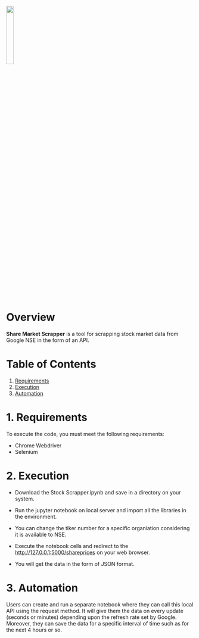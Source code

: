 <a href="https://github.com/insaid2018/automation-projects/tree/main/python-codes/share-market-scrapper"><img width=20% src="https://raw.githubusercontent.com/insaid2018/automation-projects/main/python-codes/share-market-scrapper/images/logo.png"></a>


# Overview
**Share Market Scrapper** is a tool for scrapping stock market data from Google NSE in the form of an API.

# Table of Contents
1. [Requirements](#Section1)<br>
2. [Execution](#Section2)<br>
3. [Automation](#Section3)<br>

<a name=Section1></a>
# 1. Requirements

To execute the code, you must meet the following requirements:

- Chrome Webdriver
- Selenium

<a name=Section2></a>
# 2. Execution

- Download the Stock Scrapper.ipynb and save in a directory on your system.
 
- Run the jupyter notebook on local server and import all the libraries in the environment.

- You can change the tiker number for a specific organiation considering it is available to NSE.
 
- Execute the notebook cells and redirect to the http://127.0.0.1:5000/shareprices on your web browser.

- You will get the data in the form of JSON format.


<a name=Section3></a>
# 3. Automation

Users can create and run a separate notebook where they can call this local API using the request method. 
It will give them the data on every update (seconds or minutes) depending upon the refresh rate set by Google. 
Moreover, they can save the data for a specific interval of time such as for the next 4 hours or so.
